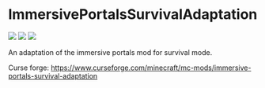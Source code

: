 # ImmersivePortalsSurvivalAdaptation
![](https://img.shields.io/badge/Modloader-fabric-green)
![](http://cf.way2muchnoise.eu/477290.svg)
![](http://cf.way2muchnoise.eu/versions/477290.svg)

An adaptation of the immersive portals mod for survival mode.

Curse forge: https://www.curseforge.com/minecraft/mc-mods/immersive-portals-survival-adaptation
